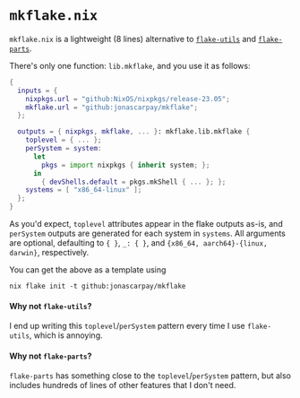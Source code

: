# `mkflake.nix`

`mkflake.nix` is a lightweight (8 lines) alternative to [`flake-utils`](https://github.com/numtide/flake-utils) and [`flake-parts`](https://github.com/hercules-ci/flake-parts).

There's only one function: `lib.mkflake`, and you use it as follows:

```nix
{
  inputs = {
    nixpkgs.url = "github:NixOS/nixpkgs/release-23.05";
    mkflake.url = "github:jonascarpay/mkflake";
  };

  outputs = { nixpkgs, mkflake, ... }: mkflake.lib.mkflake {
    toplevel = { ... };
    perSystem = system:
      let
        pkgs = import nixpkgs { inherit system; };
      in
        { devShells.default = pkgs.mkShell { ... }; };
    systems = [ "x86_64-linux" ];
  };
}
```

As you'd expect, `toplevel` attributes appear in the flake outputs as-is, and `perSystem` outputs are generated for each system in `systems`.
All arguments are optional, defaulting to `{ }`, `_: { }`, and `{x86_64, aarch64}-{linux, darwin}`, respectively.

You can get the above as a template using
```
nix flake init -t github:jonascarpay/mkflake
```

#### Why not `flake-utils`?

I end up writing this `toplevel`/`perSystem` pattern every time I use `flake-utils`, which is annoying.

#### Why not `flake-parts`?

`flake-parts` has something close to the `toplevel`/`perSystem` pattern, but also includes hundreds of lines of other features that I don't need.
